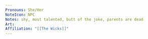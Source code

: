 ```yaml
---
Pronouns: She/Her
NoteIcon: NPC
Notes: shy, most talented, butt of the joke, parents are dead
Art: 
Affiliation: "[[The Wicks]]"
---
```

